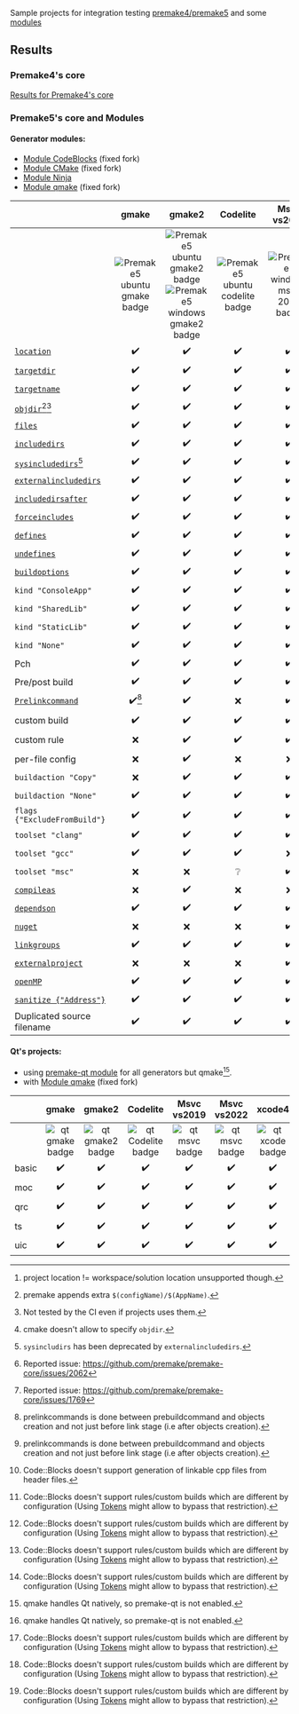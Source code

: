 Sample projects for integration testing [premake4/premake5](https://premake.github.io/) and some [modules](https://premake.github.io/community/modules)

## Results

### Premake4's core
[Results for Premake4's core](Premake4_results.md)

### Premake5's core and Modules

#### Generator modules:
- [Module CodeBlocks](https://github.com/Jarod42/premake-codeblocks) (fixed fork)
- [Module CMake](https://github.com/Jarod42/premake-cmake) (fixed fork)
- [Module Ninja](https://github.com/jimon/premake-ninja)
- [Module qmake](https://github.com/Jarod42/premake-qmake) (fixed fork)

||gmake|gmake2|Codelite|Msvc vs2019|Msvc vs2022|xcode4|CodeBlocks|CMake|Ninja|qmake|
|:---|:---:|:---:|:---:|:---:|:---:|:---:|:---:|:---:|:---:|:---:|
||![Premake5 ubuntu gmake badge][1]|![Premake5 ubuntu gmake2 badge][2]![Premake5 windows gmake2 badge][3]|![Premake5 ubuntu codelite badge][4]|![Premake5 windows msvc 2019 badge][5]|![Premake5 windows msvc 2022 badge][6]|![Premake5 mac_xcode4 badge][7]|![Premake5 ubuntu codeblocks badge][8]|![Premake5 ubuntu cmake badge][9]|![Premake5 ubuntu ninja badge][10]![Premake5 window ninja badge][11]|![Premake5 ubuntu qmake badge][12]|
|[`location`](https://premake.github.io/docs/location)|:heavy_check_mark:|:heavy_check_mark:|:heavy_check_mark:|:heavy_check_mark:|:heavy_check_mark:|:heavy_check_mark:[^project_location]|:heavy_check_mark:|:heavy_check_mark:|:heavy_check_mark:|:grey_question:|
|[`targetdir`](https://premake.github.io/docs/targetdir)|:heavy_check_mark:|:heavy_check_mark:|:heavy_check_mark:|:heavy_check_mark:|:heavy_check_mark:|:heavy_check_mark:|:heavy_check_mark:|:heavy_check_mark:|:heavy_check_mark:|:heavy_check_mark:|
|[`targetname`](https://premake.github.io/docs/targetname)|:heavy_check_mark:|:heavy_check_mark:|:heavy_check_mark:|:heavy_check_mark:|:heavy_check_mark:|:heavy_check_mark:|:heavy_check_mark:|:heavy_check_mark:|:heavy_check_mark:|:heavy_check_mark:|
|[`objdir`](https://premake.github.io/docs/objdir)[^objdir_extra][^untested_by_ci]|:heavy_check_mark:|:heavy_check_mark:|:heavy_check_mark:|:heavy_check_mark:|:heavy_check_mark:|:heavy_check_mark:|:heavy_check_mark:|:x:[^cmake_objdir]|:heavy_check_mark:|:x:|
|[`files`](https://premake.github.io/docs/files)|:heavy_check_mark:|:heavy_check_mark:|:heavy_check_mark:|:heavy_check_mark:|:heavy_check_mark:|:heavy_check_mark:|:heavy_check_mark:|:heavy_check_mark:|:heavy_check_mark:|:heavy_check_mark:|
|[`includedirs`](https://premake.github.io/docs/includedirs)|:heavy_check_mark:|:heavy_check_mark:|:heavy_check_mark:|:heavy_check_mark:|:heavy_check_mark:|:heavy_check_mark:|:heavy_check_mark:|:heavy_check_mark:|:heavy_check_mark:|:heavy_check_mark:|
|[`sysincludedirs`](https://premake.github.io/docs/sysincludedirs)[^deprecated_sysincludedirs]|:heavy_check_mark:|:heavy_check_mark:|:heavy_check_mark:|:heavy_check_mark:|:heavy_check_mark:|:heavy_check_mark:|:heavy_check_mark:|:heavy_check_mark: (Fixed)|:heavy_check_mark:|:heavy_check_mark:|
|[`externalincludedirs`](https://premake.github.io/docs/externalincludedirs)|:heavy_check_mark:|:heavy_check_mark:|:heavy_check_mark:|:heavy_check_mark:|:heavy_check_mark:|:heavy_check_mark:|:heavy_check_mark:|:heavy_check_mark:(Fixed)|:heavy_check_mark:|:heavy_check_mark:|
|[`includedirsafter`](https://premake.github.io/docs/includedirsafter)|:heavy_check_mark:|:heavy_check_mark:|:heavy_check_mark:|:heavy_check_mark:|:heavy_check_mark:|:x:[^xcode4_includedirsafter_issue]|:heavy_check_mark:|:heavy_check_mark:(Fixed)|:heavy_check_mark:|:x:|
|[`forceincludes`](https://premake.github.io/docs/forceincludes)|:heavy_check_mark:|:heavy_check_mark:|:heavy_check_mark:|:heavy_check_mark:|:heavy_check_mark:|:x:[^xcode4_forceincludes_issue]|:heavy_check_mark:|:heavy_check_mark: (Fixed)|:heavy_check_mark:|:x:|
|[`defines`](https://premake.github.io/docs/defines)|:heavy_check_mark:|:heavy_check_mark:|:heavy_check_mark:|:heavy_check_mark:|:heavy_check_mark:|:heavy_check_mark:|:heavy_check_mark:|:heavy_check_mark:|:heavy_check_mark:|:heavy_check_mark:|
|[`undefines`](https://premake.github.io/docs/undefines)|:heavy_check_mark:|:heavy_check_mark:|:heavy_check_mark:|:heavy_check_mark:|:heavy_check_mark:|:x:|:heavy_check_mark:|:heavy_check_mark:|:heavy_check_mark:|:heavy_check_mark:|
|[`buildoptions`](https://premake.github.io/docs/buildoptions)|:heavy_check_mark:|:heavy_check_mark:|:heavy_check_mark:|:heavy_check_mark:|:heavy_check_mark:|:heavy_check_mark:|:heavy_check_mark:|:heavy_check_mark:|:heavy_check_mark:|:heavy_check_mark:|
|`kind "ConsoleApp"`|:heavy_check_mark:|:heavy_check_mark:|:heavy_check_mark:|:heavy_check_mark:|:heavy_check_mark:|:heavy_check_mark:|:heavy_check_mark:|:heavy_check_mark:|:heavy_check_mark:|:heavy_check_mark:|
|`kind "SharedLib"`|:heavy_check_mark:|:heavy_check_mark:|:heavy_check_mark:|:heavy_check_mark:|:heavy_check_mark:|:heavy_check_mark:|:heavy_check_mark:|:heavy_check_mark: (Fixed)|:heavy_check_mark:|:heavy_check_mark:|
|`kind "StaticLib"`|:heavy_check_mark:|:heavy_check_mark:|:heavy_check_mark:|:heavy_check_mark:|:heavy_check_mark:|:heavy_check_mark:|:heavy_check_mark:|:heavy_check_mark: (Fixed)|:heavy_check_mark:|:heavy_check_mark:|
|`kind "None"`|:heavy_check_mark:|:heavy_check_mark:|:heavy_check_mark:|:heavy_check_mark:|:heavy_check_mark:|:heavy_check_mark:|:x:|:x:|:heavy_check_mark:|:grey_question:|
|Pch|:heavy_check_mark:|:heavy_check_mark:|:heavy_check_mark:|:heavy_check_mark:|:heavy_check_mark:|:x:|:heavy_check_mark:|:heavy_check_mark:|:heavy_check_mark:|:heavy_check_mark:|
|Pre/post build|:heavy_check_mark:|:heavy_check_mark:|:heavy_check_mark:|:heavy_check_mark:|:heavy_check_mark:|:x:|:heavy_check_mark:|:heavy_check_mark: (Fixed)|:heavy_check_mark:|:x:|
|[`Prelinkcommand`](https://premake.github.io/docs/buildoptions)|:heavy_check_mark:[^prelink_as_prebuild]|:heavy_check_mark:|:x:|:heavy_check_mark:|:heavy_check_mark:|:x:|:heavy_check_mark:(Fixed)[^prelink_as_prebuild]|:heavy_check_mark: (Fixed)|:heavy_check_mark:|:x:|
|custom build|:heavy_check_mark:|:heavy_check_mark:|:heavy_check_mark:|:heavy_check_mark:|:heavy_check_mark:|:heavy_check_mark:|:heavy_check_mark:[^codeblocks_custom_build][^codeblocks_fileconfig_per_config]|:heavy_check_mark: (Fixed)|:heavy_check_mark:|:x:|
|custom rule|:x:|:heavy_check_mark:|:heavy_check_mark:|:heavy_check_mark:|:heavy_check_mark:|:x:|:heavy_check_mark:[^codeblocks_fileconfig_per_config]|:heavy_check_mark: (Fixed)|:heavy_check_mark:|:x:|
|per-file config |:x:|:heavy_check_mark:|:x:|:x:|:x:|:x:|:x:[^codeblocks_fileconfig_per_config]|:x:|:heavy_check_mark:|:x:|
|`buildaction "Copy"` |:x:|:heavy_check_mark:|:heavy_check_mark:|:heavy_check_mark:|:heavy_check_mark:|:x:|:x:|:x:|:heavy_check_mark:|:x:|
|`buildaction "None"` |:heavy_check_mark:|:heavy_check_mark:|:heavy_check_mark:|:heavy_check_mark:|:heavy_check_mark:|:heavy_check_mark:|:x:|:x:|:heavy_check_mark:|:x:|
|`flags {"ExcludeFromBuild"}` |:heavy_check_mark:|:heavy_check_mark:|:heavy_check_mark:|:heavy_check_mark:|:heavy_check_mark:|:heavy_check_mark:|:heavy_check_mark:|:heavy_check_mark:|:heavy_check_mark:|:x:|
|`toolset "clang"` |:heavy_check_mark:|:heavy_check_mark:|:heavy_check_mark:|:heavy_check_mark:|:heavy_check_mark:|:heavy_check_mark:|:heavy_check_mark:|:grey_question:|:heavy_check_mark:|:grey_question:|
|`toolset "gcc"` |:heavy_check_mark:|:heavy_check_mark:|:heavy_check_mark:|:x:|:x:|:heavy_check_mark:|:heavy_check_mark:|:heavy_check_mark:|:heavy_check_mark:|:heavy_check_mark:|
|`toolset "msc"` |:x:|:x:|:grey_question:|:heavy_check_mark:|:heavy_check_mark:|:x:|:grey_question:|:grey_question:|:heavy_check_mark:|:grey_question:|
|[`compileas`](https://premake.github.io/docs/compileas) |:x:|:heavy_check_mark:|:x:|:x:|:x:|:x:|:x:[^codeblocks_fileconfig_per_config]|:x:|:heavy_check_mark:|:x:|
|[`dependson`](https://premake.github.io/docs/dependson)|:heavy_check_mark:|:heavy_check_mark:|:heavy_check_mark:|:heavy_check_mark:|:heavy_check_mark:|:heavy_check_mark:|:heavy_check_mark:|:heavy_check_mark:|:heavy_check_mark:|:x:|
|[`nuget`](https://premake.github.io/docs/nuget)|:x:|:x:|:x:|:heavy_check_mark:|:heavy_check_mark:|:x:|:x:|:x:|:x:|:x:|
|[`linkgroups`](https://premake.github.io/docs/linkgroups)|:heavy_check_mark:|:heavy_check_mark:|:heavy_check_mark:|:heavy_check_mark:|:heavy_check_mark:|:heavy_check_mark:|:heavy_check_mark:(Fixed)|:heavy_check_mark:|:heavy_check_mark:|:x:|
|[`externalproject`](https://premake.github.io/docs/externalproject)|:x:|:x:|:x:|:heavy_check_mark:|:heavy_check_mark:|:x:|:x:|:x:|:x:|:x:|
|[`openMP`](https://premake.github.io/docs/openmp)|:heavy_check_mark:|:heavy_check_mark:|:heavy_check_mark:|:heavy_check_mark:|:heavy_check_mark:|:x:|:heavy_check_mark:|:heavy_check_mark:|:heavy_check_mark:|:x:|
|[`sanitize {"Address"}`](https://premake.github.io/docs/sanitize) |:heavy_check_mark:|:heavy_check_mark:|:heavy_check_mark:|:heavy_check_mark:|:heavy_check_mark:|:x:|:heavy_check_mark:|:heavy_check_mark:(Fixed)|:heavy_check_mark:|:grey_question:|
|Duplicated source filename|:heavy_check_mark:|:heavy_check_mark:|:heavy_check_mark:|:heavy_check_mark:|:heavy_check_mark:|:heavy_check_mark:|:heavy_check_mark:|:heavy_check_mark:|:heavy_check_mark:|:x:|

#### Qt's projects:
- using [premake-qt module](https://github.com/dcourtois/premake-qt) for all generators but qmake[^qmake_premake_qt_incompatible].
- with [Module qmake](https://github.com/Jarod42/premake-qmake) (fixed fork)

||gmake|gmake2|Codelite|Msvc vs2019|Msvc vs2022|xcode4|CodeBlocks|CMake|Ninja|qmake[^qmake_premake_qt_incompatible]|
|:---|:---:|:---:|:---:|:---:|:---:|:---:|:---:|:---:|:---:|:---:|
||![qt gmake badge][13]|![qt gmake2 badge][14]|![qt Codelite badge][15]|![qt msvc badge][16]|![qt msvc badge][17]|![qt xcode badge][18]|![qt codeblocks badge][19]|![qt cmake badge][20]|![qt ninja badge][21]|![qt qmake badge][22]|
|basic|:heavy_check_mark:|:heavy_check_mark:|:heavy_check_mark:|:heavy_check_mark:|:heavy_check_mark:|:heavy_check_mark:|:heavy_check_mark:|:heavy_check_mark:|:heavy_check_mark:|:heavy_check_mark:|
|moc|:heavy_check_mark:|:heavy_check_mark:|:heavy_check_mark:|:heavy_check_mark:|:heavy_check_mark:|:heavy_check_mark:|:heavy_check_mark:[^codeblocks_fileconfig_per_config]|:heavy_check_mark:|:heavy_check_mark:|:heavy_check_mark:|
|qrc|:heavy_check_mark:|:heavy_check_mark:|:heavy_check_mark:|:heavy_check_mark:|:heavy_check_mark:|:heavy_check_mark:|:heavy_check_mark:[^codeblocks_fileconfig_per_config]|:heavy_check_mark:|:heavy_check_mark:|:heavy_check_mark:|
|ts |:heavy_check_mark:|:heavy_check_mark:|:heavy_check_mark:|:heavy_check_mark:|:heavy_check_mark:|:heavy_check_mark:|:heavy_check_mark:[^codeblocks_fileconfig_per_config]|:heavy_check_mark:|:heavy_check_mark:|:x:|
|uic|:heavy_check_mark:|:heavy_check_mark:|:heavy_check_mark:|:heavy_check_mark:|:heavy_check_mark:|:heavy_check_mark:|:heavy_check_mark:|:heavy_check_mark:|:heavy_check_mark:|:heavy_check_mark:|

[1]:https://github.com/Jarod42/premake-sample-projects/actions/workflows/premake5-ubuntu-gmake.yml/badge.svg
[2]:https://github.com/Jarod42/premake-sample-projects/actions/workflows/premake5-ubuntu-gmake2.yml/badge.svg
[3]:https://github.com/Jarod42/premake-sample-projects/actions/workflows/premake5-windows-gmake2.yml/badge.svg
[4]:https://github.com/Jarod42/premake-sample-projects/actions/workflows/premake5-ubuntu-codelite.yml/badge.svg
[5]:https://github.com/Jarod42/premake-sample-projects/actions/workflows/premake5-windows-msvc-2019.yml/badge.svg
[6]:https://github.com/Jarod42/premake-sample-projects/actions/workflows/premake5-windows-msvc-2022.yml/badge.svg
[7]:https://github.com/Jarod42/premake-sample-projects/actions/workflows/premake5-mac-xcode4.yml/badge.svg
[8]:https://github.com/Jarod42/premake-sample-projects/actions/workflows/premake5-ubuntu-codeblocks.yml/badge.svg
[9]:https://github.com/Jarod42/premake-sample-projects/actions/workflows/premake5-ubuntu-cmake.yml/badge.svg
[10]:https://github.com/Jarod42/premake-sample-projects/actions/workflows/premake5-ubuntu-ninja.yml/badge.svg
[11]:https://github.com/Jarod42/premake-sample-projects/actions/workflows/premake5-windows-ninja.yml/badge.svg
[12]:https://github.com/Jarod42/premake-sample-projects/actions/workflows/premake5-ubuntu-qmake.yml/badge.svg

[13]:https://github.com/Jarod42/premake-sample-projects/actions/workflows/premake5-qt5-ubuntu-gmake.yml/badge.svg
[14]:https://github.com/Jarod42/premake-sample-projects/actions/workflows/premake5-qt5-ubuntu-gmake2.yml/badge.svg
[15]:https://github.com/Jarod42/premake-sample-projects/actions/workflows/premake5-qt5-ubuntu-codelite.yml/badge.svg
[16]:https://github.com/Jarod42/premake-sample-projects/actions/workflows/premake5-qt5-windows-msvc-2019.yml/badge.svg
[17]:https://github.com/Jarod42/premake-sample-projects/actions/workflows/premake5-qt5-windows-msvc-2022.yml/badge.svg
[18]:https://github.com/Jarod42/premake-sample-projects/actions/workflows/premake5-qt5-mac-xcode4.yml/badge.svg
[19]:https://github.com/Jarod42/premake-sample-projects/actions/workflows/premake5-qt5-ubuntu-codeblocks.yml/badge.svg
[20]:https://github.com/Jarod42/premake-sample-projects/actions/workflows/premake5-qt5-ubuntu-cmake.yml/badge.svg
[21]:https://github.com/Jarod42/premake-sample-projects/actions/workflows/premake5-qt5-ubuntu-ninja.yml/badge.svg
[22]:https://github.com/Jarod42/premake-sample-projects/actions/workflows/premake5-qt5-ubuntu-qmake.yml/badge.svg

[^untested_by_ci]: Not tested by the CI even if projects uses them.
[^project_location]: project location != workspace/solution location unsupported though.
[^objdir_extra]: premake appends extra `$(configName)/$(AppName)`.
[^deprecated_sysincludedirs]: `sysincludirs` has been deprecated by `externalincludedirs`.
[^cmake_objdir]: cmake doesn't allow to specify `objdir`.
[^prelink_as_prebuild]: prelinkcommands is done between prebuildcommand and objects creation and not just before link stage (i.e after objects creation).
[^codeblocks_custom_build]: Code::Blocks doesn't support generation of linkable cpp files from header files.
[^codeblocks_fileconfig_per_config]: Code::Blocks doesn't support rules/custom builds which are different by configuration (Using [Tokens](https://premake.github.io/docs/Tokens) might allow to bypass that restriction).
[^xcode4_includedirsafter_issue]: Reported issue: https://github.com/premake/premake-core/issues/2062
[^xcode4_forceincludes_issue]: Reported issue: https://github.com/premake/premake-core/issues/1769
[^qmake_premake_qt_incompatible]: qmake handles Qt natively, so premake-qt is not enabled.
